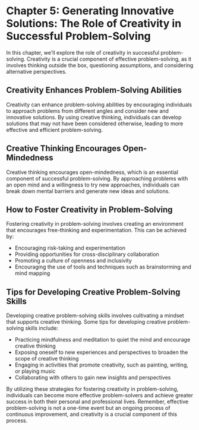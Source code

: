Chapter 5: Generating Innovative Solutions: The Role of Creativity in Successful Problem-Solving
================================================================================================

In this chapter, we'll explore the role of creativity in successful problem-solving. Creativity is a crucial component of effective problem-solving, as it involves thinking outside the box, questioning assumptions, and considering alternative perspectives.

Creativity Enhances Problem-Solving Abilities
---------------------------------------------

Creativity can enhance problem-solving abilities by encouraging individuals to approach problems from different angles and consider new and innovative solutions. By using creative thinking, individuals can develop solutions that may not have been considered otherwise, leading to more effective and efficient problem-solving.

Creative Thinking Encourages Open-Mindedness
--------------------------------------------

Creative thinking encourages open-mindedness, which is an essential component of successful problem-solving. By approaching problems with an open mind and a willingness to try new approaches, individuals can break down mental barriers and generate new ideas and solutions.

How to Foster Creativity in Problem-Solving
-------------------------------------------

Fostering creativity in problem-solving involves creating an environment that encourages free-thinking and experimentation. This can be achieved by:

* Encouraging risk-taking and experimentation
* Providing opportunities for cross-disciplinary collaboration
* Promoting a culture of openness and inclusivity
* Encouraging the use of tools and techniques such as brainstorming and mind mapping

Tips for Developing Creative Problem-Solving Skills
---------------------------------------------------

Developing creative problem-solving skills involves cultivating a mindset that supports creative thinking. Some tips for developing creative problem-solving skills include:

* Practicing mindfulness and meditation to quiet the mind and encourage creative thinking
* Exposing oneself to new experiences and perspectives to broaden the scope of creative thinking
* Engaging in activities that promote creativity, such as painting, writing, or playing music
* Collaborating with others to gain new insights and perspectives

By utilizing these strategies for fostering creativity in problem-solving, individuals can become more effective problem-solvers and achieve greater success in both their personal and professional lives. Remember, effective problem-solving is not a one-time event but an ongoing process of continuous improvement, and creativity is a crucial component of this process.
